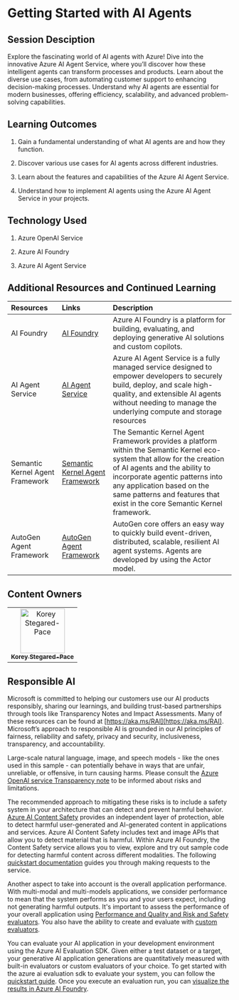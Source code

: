 # Getting Started with AI Agents

## Session Desciption

Explore the fascinating world of AI agents with Azure! Dive into the innovative Azure AI Agent Service, where you’ll discover how these intelligent agents can transform processes and products. Learn about the diverse use cases, from automating customer support to enhancing decision-making processes. Understand why AI agents are essential for modern businesses, offering efficiency, scalability, and advanced problem-solving capabilities. 


## Learning Outcomes
1. Gain a fundamental understanding of what AI agents are and how they function.

2. Discover various use cases for AI agents across different industries.

3. Learn about the features and capabilities of the Azure AI Agent Service.

4. Understand how to implement AI agents using the Azure AI Agent Service in your projects.​

## Technology Used
1. Azure OpenAI Service 

2. Azure AI Foundry 

3. Azure AI Agent Service

## Additional Resources and Continued Learning

| Resources          | Links                             | Description        |
|:-------------------|:----------------------------------|:-------------------|
| AI Foundry	  | [AI Foundry](https://ai.azure.com/) | Azure AI Foundry is a platform for building, evaluating, and deploying generative AI solutions and custom copilots. |
| AI Agent Service  | [AI Agent Service](https://learn.microsoft.com/en-us/azure/ai-services/agents/) | Azure AI Agent Service is a fully managed service designed to empower developers to securely build, deploy, and scale high-quality, and extensible AI agents without needing to manage the underlying compute and storage resources |
| Semantic Kernel Agent Framework  | [Semantic Kernel Agent Framework](https://learn.microsoft.com/en-us/semantic-kernel/frameworks/agent/?pivots=programming-language-csharp) | The Semantic Kernel Agent Framework provides a platform within the Semantic Kernel eco-system that allow for the creation of AI agents and the ability to incorporate agentic patterns into any application based on the same patterns and features that exist in the core Semantic Kernel framework. |
| AutoGen Agent Framework  | [AutoGen Agent Framework](https://microsoft.github.io/autogen/stable/) | AutoGen core offers an easy way to quickly build event-driven, distributed, scalable, resilient AI agent systems. Agents are developed by using the Actor model.  |

## Content Owners

<!-- ALL-CONTRIBUTORS-LIST:START - Do not remove or modify this section -->

<table>
<tr>
    <td align="center"><a href="https://github.com/koreyspace">
        <img src="https://github.com/koreyspace.png" width="100px;" alt="Korey Stegared-Pace"/><br />
        <sub><b>Korey Stegared-Pace</b></sub>
    </a><br />
    </td>
</tr></table>

<!-- ALL-CONTRIBUTORS-LIST:END -->

## Responsible AI 

Microsoft is committed to helping our customers use our AI products responsibly, sharing our learnings, and building trust-based partnerships through tools like Transparency Notes and Impact Assessments. Many of these resources can be found at [https://aka.ms/RAI](https://aka.ms/RAI).
Microsoft’s approach to responsible AI is grounded in our AI principles of fairness, reliability and safety, privacy and security, inclusiveness, transparency, and accountability.

Large-scale natural language, image, and speech models - like the ones used in this sample - can potentially behave in ways that are unfair, unreliable, or offensive, in turn causing harms. Please consult the [Azure OpenAI service Transparency note](https://learn.microsoft.com/legal/cognitive-services/openai/transparency-note?tabs=text) to be informed about risks and limitations.

The recommended approach to mitigating these risks is to include a safety system in your architecture that can detect and prevent harmful behavior. [Azure AI Content Safety](https://learn.microsoft.com/azure/ai-services/content-safety/overview) provides an independent layer of protection, able to detect harmful user-generated and AI-generated content in applications and services. Azure AI Content Safety includes text and image APIs that allow you to detect material that is harmful. Within Azure AI Foundry, the Content Safety service allows you to view, explore and try out sample code for detecting harmful content across different modalities. The following [quickstart documentation](https://learn.microsoft.com/azure/ai-services/content-safety/quickstart-text?tabs=visual-studio%2Clinux&pivots=programming-language-rest) guides you through making requests to the service.

Another aspect to take into account is the overall application performance. With multi-modal and multi-models applications, we consider performance to mean that the system performs as you and your users expect, including not generating harmful outputs. It's important to assess the performance of your overall application using [Performance and Quality and Risk and Safety evaluators](https://learn.microsoft.com/azure/ai-studio/concepts/evaluation-metrics-built-in). You also have the ability to create and evaluate with [custom evaluators](https://learn.microsoft.com/azure/ai-studio/how-to/develop/evaluate-sdk#custom-evaluators).

You can evaluate your AI application in your development environment using the Azure AI Evaluation SDK. Given either a test dataset or a target, your generative AI application generations are quantitatively measured with built-in evaluators or custom evaluators of your choice. To get started with the azure ai evaluation sdk to evaluate your system, you can follow the [quickstart guide](https://learn.microsoft.com/azure/ai-studio/how-to/develop/flow-evaluate-sdk). Once you execute an evaluation run, you can [visualize the results in Azure AI Foundry](https://learn.microsoft.com/azure/ai-studio/how-to/evaluate-flow-results).


